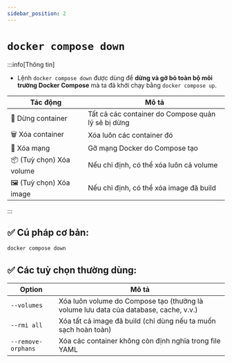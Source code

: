 ```yaml
---
sidebar_position: 2
---
```


# `docker compose down`

:::info[Thông tin]

- Lệnh `docker compose down` được dùng để **dừng và gỡ bỏ toàn bộ môi trường Docker Compose** mà ta đã khởi chạy bằng `docker compose up`.

| Tác động                 | Mô tả                                              |
| ------------------------ | -------------------------------------------------- |
| 🛑 Dừng container        | Tất cả các container do Compose quản lý sẽ bị dừng |
| 🗑️ Xóa container         | Xóa luôn các container đó                          |
| 🧱 Xóa mạng              | Gỡ mạng Docker do Compose tạo                      |
| 📦 (Tuỳ chọn) Xóa volume | Nếu chỉ định, có thể xóa luôn cả volume            |
| 🖼️ (Tuỳ chọn) Xóa image  | Nếu chỉ định, có thể xóa image đã build            |

:::

## ✅ Cú pháp cơ bản:

```bash
docker compose down
```

## ✅ Các tuỳ chọn thường dùng:

| Option             | Mô tả                                                                                |
| ------------------ | ------------------------------------------------------------------------------------ |
| `--volumes`        | Xóa luôn volume do Compose tạo (thường là volume lưu data của database, cache, v.v.) |
| `--rmi all`        | Xóa tất cả image đã build (chỉ dùng nếu ta muốn sạch hoàn toàn)                      |
| `--remove-orphans` | Xóa các container không còn định nghĩa trong file YAML                               |
